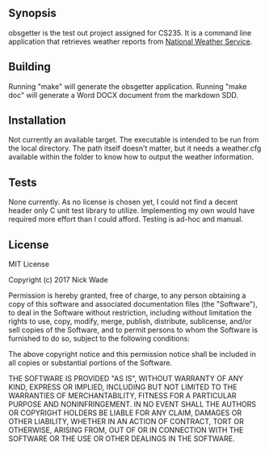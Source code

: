 ## Synopsis

obsgetter is the test out project assigned for CS235. It is a command line application that retrieves weather reports from [National Weather Service](http://w1.weather.gov).

## Building
Running "make" will generate the obsgetter application. Running "make doc" will generate a Word DOCX document from the markdown SDD.

## Installation

Not currently an available target. The executable is intended to be run from the local directory. The path itself doesn't matter, but it needs a weather.cfg available within the folder to know how to output the weather information.

## Tests

None currently. As no license is chosen yet, I could not find a decent header only C unit test library to utilize. Implementing my own would have required more effort than I could afford. Testing is ad-hoc and manual.

## License

MIT License

Copyright (c) 2017 Nick Wade

Permission is hereby granted, free of charge, to any person obtaining a copy
of this software and associated documentation files (the "Software"), to deal
in the Software without restriction, including without limitation the rights
to use, copy, modify, merge, publish, distribute, sublicense, and/or sell
copies of the Software, and to permit persons to whom the Software is
furnished to do so, subject to the following conditions:

The above copyright notice and this permission notice shall be included in all
copies or substantial portions of the Software.

THE SOFTWARE IS PROVIDED "AS IS", WITHOUT WARRANTY OF ANY KIND, EXPRESS OR
IMPLIED, INCLUDING BUT NOT LIMITED TO THE WARRANTIES OF MERCHANTABILITY,
FITNESS FOR A PARTICULAR PURPOSE AND NONINFRINGEMENT. IN NO EVENT SHALL THE
AUTHORS OR COPYRIGHT HOLDERS BE LIABLE FOR ANY CLAIM, DAMAGES OR OTHER
LIABILITY, WHETHER IN AN ACTION OF CONTRACT, TORT OR OTHERWISE, ARISING FROM,
OUT OF OR IN CONNECTION WITH THE SOFTWARE OR THE USE OR OTHER DEALINGS IN THE
SOFTWARE.
